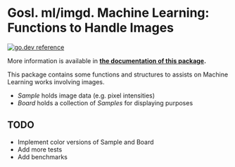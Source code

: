 # Gosl. ml/imgd. Machine Learning: Functions to Handle Images

[![go.dev reference](https://img.shields.io/badge/go.dev-reference-007d9c?logo=go&logoColor=white&style=flat-square)](https://pkg.go.dev/github.com/cpmech/gosl/ml/imgd)

More information is available in **[the documentation of this package](https://pkg.go.dev/github.com/cpmech/gosl/ml/imgd).**

This package contains some functions and structures to assists on Machine Learning works involving
images.

- _Sample_ holds image data (e.g. pixel intensities)
- _Board_ holds a collection of _Samples_ for displaying purposes

## TODO

- Implement color versions of Sample and Board
- Add more tests
- Add benchmarks

